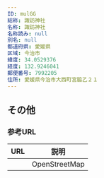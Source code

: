 ```yaml
---
ID: mulGG
総称: 諏訪神社
名称: 諏訪神社
名称読み: null
別名: null
都道府県: 愛媛県
区域: 今治市
緯度: 34.0529376
経度: 132.9246041
郵便番号: 7992205
住所: 愛媛県今治市大西町宮脇乙２１
---
```


## その他

### 参考URL

| URL | 説明          |
| --- | ------------- |
|     | OpenStreetMap |
